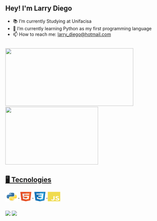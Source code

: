 ## Hey! I'm Larry Diego

- 📚 I’m currently Studying at Unifacisa
- 🌱 I’m currently learning Python as my first programming language
- 📫 How to reach me: larry_diego@hotmail.com

##

 <div>
  <a href="https://github.com/LarryDiego">
  <img height="180em" width="400em" src="https://github-readme-stats.vercel.app/api?username=LarryDiego&show_icons=true&theme=tokyonight&include_all_commits=true&count_private=true"/>
  <img height="180em" width="290em" src="https://github-readme-stats.vercel.app/api/top-langs/?username=LarryDiego&layout=compact&langs_count=7&theme=tokyonight"/>
</div>
 <h2>🖥️ Tecnologies</h2>
 
<div>
 <img align="center" alt="Larry-Python" height="30" width="40" src="https://raw.githubusercontent.com/devicons/devicon/master/icons/python/python-original.svg">
 <img align="center" alt="Larry-HTML" height="30" width="40" src="https://raw.githubusercontent.com/devicons/devicon/master/icons/html5/html5-original.svg">
 <img align="center" alt="Larry-CSS" height="30" width="40" src="https://raw.githubusercontent.com/devicons/devicon/master/icons/css3/css3-original.svg">
 <img align="center" alt="Larry-Js" height="30" width="40" src="https://raw.githubusercontent.com/devicons/devicon/master/icons/javascript/javascript-plain.svg">
 <!---<img align="center" alt="Larry-React" height="30" width="40" src="https://cdn.jsdelivr.net/gh/devicons/devicon/icons/react/react-original.svg" />-->
 <!---<img align="center" alt="Larry-Java" height="30" width="40" src="https://cdn.jsdelivr.net/gh/devicons/devicon/icons/java/java-original.svg">-->
</div>
  
##
 
<div> 
  <!---<a href="https://www.instagram.com/larry_diego/" target="_blank"><img src="https://img.shields.io/badge/Instagram-E4405F?style=for-the-badge&logo=instagram&logoColor=white" target="_blank"></a>-->
  <a href="https://www.linkedin.com/in/larry-diego-ferreira-de-oliveira-09a212236/" target="_blank"><img src="https://img.shields.io/badge/LinkedIn-0077B5?style=for-the-badge&logo=linkedin&logoColor=white" target="_blank"></a>
  <a href="https://api.whatsapp.com/send?phone=5583996723684" target="_blank"><img src="https://img.shields.io/badge/WhatsApp-25D366?style=for-the-badge&logo=whatsapp&logoColor=white" target="_blank"></a>

  
</div>
  


